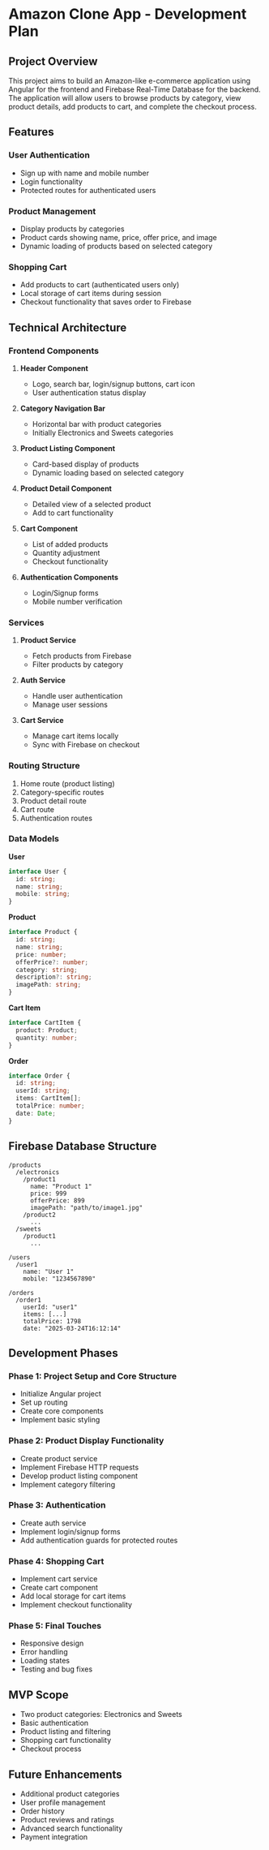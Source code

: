 # Amazon Clone App - Development Plan

## Project Overview
This project aims to build an Amazon-like e-commerce application using Angular for the frontend and Firebase Real-Time Database for the backend. The application will allow users to browse products by category, view product details, add products to cart, and complete the checkout process.

## Features

### User Authentication
- Sign up with name and mobile number
- Login functionality
- Protected routes for authenticated users

### Product Management
- Display products by categories
- Product cards showing name, price, offer price, and image
- Dynamic loading of products based on selected category

### Shopping Cart
- Add products to cart (authenticated users only)
- Local storage of cart items during session
- Checkout functionality that saves order to Firebase

## Technical Architecture

### Frontend Components

1. **Header Component**
   - Logo, search bar, login/signup buttons, cart icon
   - User authentication status display

2. **Category Navigation Bar**
   - Horizontal bar with product categories
   - Initially Electronics and Sweets categories

3. **Product Listing Component**
   - Card-based display of products
   - Dynamic loading based on selected category

4. **Product Detail Component**
   - Detailed view of a selected product
   - Add to cart functionality

5. **Cart Component**
   - List of added products
   - Quantity adjustment
   - Checkout functionality

6. **Authentication Components**
   - Login/Signup forms
   - Mobile number verification

### Services

1. **Product Service**
   - Fetch products from Firebase
   - Filter products by category

2. **Auth Service**
   - Handle user authentication
   - Manage user sessions

3. **Cart Service**
   - Manage cart items locally
   - Sync with Firebase on checkout

### Routing Structure
1. Home route (product listing)
2. Category-specific routes
3. Product detail route
4. Cart route
5. Authentication routes

### Data Models

**User**
```typescript
interface User {
  id: string;
  name: string;
  mobile: string;
}
```

**Product**
```typescript
interface Product {
  id: string;
  name: string;
  price: number;
  offerPrice?: number;
  category: string;
  description?: string;
  imagePath: string;
}
```

**Cart Item**
```typescript
interface CartItem {
  product: Product;
  quantity: number;
}
```

**Order**
```typescript
interface Order {
  id: string;
  userId: string;
  items: CartItem[];
  totalPrice: number;
  date: Date;
}
```

## Firebase Database Structure

```
/products
  /electronics
    /product1
      name: "Product 1"
      price: 999
      offerPrice: 899
      imagePath: "path/to/image1.jpg"
    /product2
      ...
  /sweets
    /product1
      ...

/users
  /user1
    name: "User 1"
    mobile: "1234567890"

/orders
  /order1
    userId: "user1"
    items: [...]
    totalPrice: 1798
    date: "2025-03-24T16:12:14"
```

## Development Phases

### Phase 1: Project Setup and Core Structure
- Initialize Angular project
- Set up routing
- Create core components
- Implement basic styling

### Phase 2: Product Display Functionality
- Create product service
- Implement Firebase HTTP requests
- Develop product listing component
- Implement category filtering

### Phase 3: Authentication
- Create auth service
- Implement login/signup forms
- Add authentication guards for protected routes

### Phase 4: Shopping Cart
- Implement cart service
- Create cart component
- Add local storage for cart items
- Implement checkout functionality

### Phase 5: Final Touches
- Responsive design
- Error handling
- Loading states
- Testing and bug fixes

## MVP Scope
- Two product categories: Electronics and Sweets
- Basic authentication
- Product listing and filtering
- Shopping cart functionality
- Checkout process

## Future Enhancements
- Additional product categories
- User profile management
- Order history
- Product reviews and ratings
- Advanced search functionality
- Payment integration
